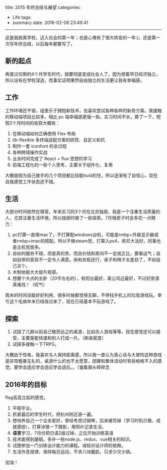 title: 2015 年终总结与展望
categories:
  - Life
tags:
  - summary
date: 2016-02-06 23:49:41
---

这是我脱离学校，迈入社会的第一年；也是心境有了很大转变的一年:)。还是第一次写年终总结，以后每年都要写了。

<!-- more -->

## 新的起点

再度过仅剩的4个月学生时代，就要彻底变成社会人了。因为想着早日经济独立，所以没有在学校深造，而事实证明果然自由独立的生活更让我有幸福感。

## 工作

工作环境还不错，组里乐于拥抱新技术，也喜欢尝试各种各样的新奇方案。我接触的移动端项目比较多，相比 pc 端幸福感更强一些。实习时间不长，算了一下，短短2个月时间的收获大概有：

1. 在移动端如何正确使用 Flex 布局
2. lib-flexible 多终端适配方案的研究、自定义和坑
3. 制作一套 iconfont 的全过程
4. 各种跨域操作实战
5. 业余时间完成了 React + flux 思想的学习
6. 前端工程化的一些个人思考，主要关于组件化、复用

大概是因为自己接手的几个项目都比较能hold的住，所以逐渐有了自信心，现在自我感觉工作状态还不错。

## 生活

大部分时间依然在寝室，年末实习的3个月在北京独居。我是一个注重生活质量的人，尤其注重生活环境，所以独居时做了一些探索。7月租房子时会多花一点精力：

1. pc打算一直用mac了，不打算配windows台机，可能是rmbp+外接显示器或者rmbp+imac的搭配。所以不做steam党，打算入ps4，索尼大法好。同事也是主机党居多。
2. 自如的服务不错，但是真的贵，而且价钱和房间不一定成正比，要看运气；自如自带的家具不一定令人满意。床和衣柜还行，桌子和椅子太差劲了，不如自己买个。
3. 木制地板大大提升观感。
4. 想要个大点的主卧（20平左右的），有阳台最好，离公司近最好，不过好房源真难找！（叹气）

周末的时间没能好好利用，很多时候都觉得无聊，不停找手机上的垃圾游戏玩。幸亏这个毛病年末已经改过来了，现在已经基本不玩游戏了。

## 探索

1. 试探了几款以前自己敬而远之的桌游，比如杀人游戏等等，现在感觉还可以接受，主要是能快速和别人打成一片。（刷亲密度）
2. 试探多接触一下TRPG。

大概由于性格，我喜欢与人保持距离感，所以我一直认为真心话与大冒险这种游戏是非常粗暴无礼的，桌游什么的也不太愿意，团建和集体活动时有些格格不入的感觉，要学会适应学会适应学会适应。。（皱着眉头碎碎念

## 2016年的目标

flag高高立起的感觉。

1. 平稳毕业。
2. 抓紧最后的学生时代，把杭州附近游一遍。
3. 想培养自己一个业余爱好，曾经考虑过钢琴，后来被否掉（学习时机已晚，成就感低），打算涉猎一下摄影，用照片记录生活。
4. **语言**学习，7月份把日语2级过掉，之后开始训练英语
5. 技术能得到磨砺。多补一些node.js、redux、vue相关的知识。
6. 试图参加一门训练设计能力的课程。减轻对设计师的依赖。
7. 生活作息规律，保持每日运动，不求八块腹肌，只求少灾少病。

加油！
